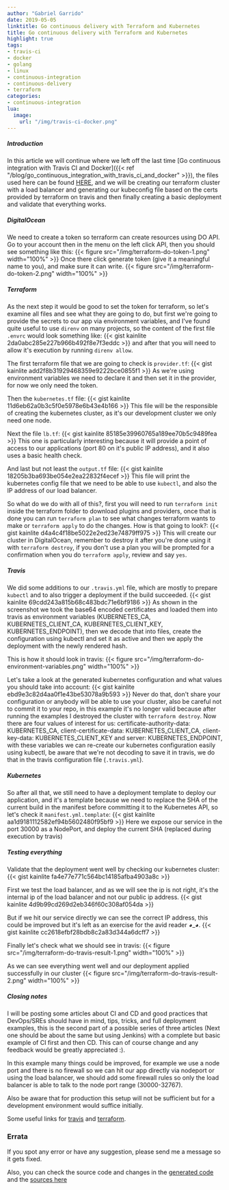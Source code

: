 ```yaml
---
author: "Gabriel Garrido"
date: 2019-05-05
linktitle: Go continuous delivery with Terraform and Kubernetes
title: Go continuous delivery with Terraform and Kubernetes
highlight: true
tags:
- travis-ci
- docker
- golang
- linux
- continuous-integration
- continuous-delivery
- terraform
categories:
- continuous-integration
lua:
  image:
    url: "/img/travis-ci-docker.png"
---
```


##### **Introduction**
In this article we will continue where we left off the last time [Go continuous integration with Travis CI and Docker]({{< ref "/blog/go_continuous_integration_with_travis_ci_and_docker" >}}), the files used here can be found [HERE](https://github.com/kainlite/whatismyip-go/tree/continuos-delivery), and we will be creating our terraform cluster with a load balancer and generating our kubeconfig file based on the certs provided by terraform on travis and then finally creating a basic deployment and validate that everything works.

##### **DigitalOcean**
We need to create a token so terraform can create resources using DO API. Go to your account then in the menu on the left click API, then you should see something like this:
{{< figure src="/img/terraform-do-token-1.png" width="100%" >}}
Once there click generate token (give it a meaningful name to you), and make sure it can write.
{{< figure src="/img/terraform-do-token-2.png" width="100%" >}}

##### **Terraform**
As the next step it would be good to set the token for terraform, so let's examine all files and see what they are going to do, but first we're going to provide the secrets to our app via environment variables, and I've found quite useful to use `direnv` on many projects, so the content of the first file `.envrc` would look something like:
{{< gist kainlite 2da0abc285e227b966b492f8e7f3eddc >}}
and after that you will need to allow it's execution by running `direnv allow`.

The first terraform file that we are going to check is `provider.tf`:
{{< gist kainlite add2f8b31929468359e9222bce0855f1 >}}
As we're using environment variables we need to declare it and then set it in the provider, for now we only need the token.

Then the `kubernetes.tf` file:
{{< gist kainlite 11d6eb62a0b3c5f0e5978e6b43e4b166 >}}
This file will be the responsible of creating the kubernetes cluster, as it's our development cluster we only need one node.

Next the file `lb.tf`:
{{< gist kainlite 85185e39960765a189ee70b5c9489fea >}}
This one is particularly interesting because it will provide a point of access to our applications (port 80 on it's public IP address), and it also uses a basic health check.

And last but not least the `output.tf` file:
{{< gist kainlite 18205b3ba693be054e2ea22832f4ecef >}}
This file will print the kubernetes config file that we need to be able to use `kubectl`, and also the IP address of our load balancer.

So what do we do with all of this?, first you will need to run `terraform init` inside the terraform folder to download plugins and providers, once that is done you can run `terraform plan` to see what changes terraform wants to make or `terraform apply` to do the changes. How is that going to look?:
{{< gist kainlite d4a4c4f18be5022e2ed23e74879ff975 >}}
This will create our cluster in DigitalOcean, remember to destroy it after you're done using it with `terraform destroy`, if you don't use a plan you will be prompted for a confirmation when you do `terraform apply`, review and say `yes`.

##### **Travis**
We did some additions to our `.travis.yml` file, which are mostly to prepare `kubectl` and to also trigger a deployment if the build succeeded.
{{< gist kainlite 69cdd243a815b68c483bdc71e6bf9186 >}}
As shown in the screenshot we took the base64 encoded certificates and loaded them into travis as environment variables (KUBERNETES_CA, KUBERNETES_CLIENT_CA, KUBERNETES_CLIENT_KEY, KUBERNETES_ENDPOINT), then we decode that into files, create the configuration using kubectl and set it as active and then we apply the deployment with the newly rendered hash.

This is how it should look in travis:
{{< figure src="/img/terraform-do-environment-variables.png" width="100%" >}}

Let's take a look at the generated kubernetes configuration and what values you should take into account:
{{< gist kainlite ebd9e3c82d4aa0f1e43be53078a9b593 >}}
Never do that, don't share your configuration or anybody will be able to use your cluster, also be careful not to commit it to your repo, in this example it's no longer valid because after running the examples I destroyed the cluster with `terraform destroy`. Now there are four values of interest for us: certificate-authority-data: KUBERNETES_CA, client-certificate-data: KUBERNETES_CLIENT_CA, client-key-data: KUBERNETES_CLIENT_KEY and server: KUBERNETES_ENDPOINT, with these variables we can re-create our kubernetes configuration easily using kubectl, be aware that we're not decoding to save it in travis, we do that in the travis configuration file (`.travis.yml`).

##### **Kubernetes**
So after all that, we still need to have a deployment template to deploy our application, and it's a template because we need to replace the SHA of the current build in the manifest before committing it to the Kubernetes API, so let's check it `manifest.yml.template`:
{{< gist kainlite aa1d9181112582ef94b5602480f95bf9 >}}
Here we expose our service in the port 30000 as a NodePort, and deploy the current SHA (replaced during execution by travis)

##### **Testing everything**
Validate that the deployment went well by checking our kubernetes cluster:
{{< gist kainlite fa4e77e771c564bc14185afba4903a8c >}}

First we test the load balancer, and as we will see the ip is not right, it's the internal ip of the load balancer and not our public ip address.
{{< gist kainlite 4d9b99cd269d2eb346f60c308af054da >}}

But if we hit our service directly we can see the correct IP address, this could be improved but it's left as an exercise for the avid reader ◕_◕.
{{< gist kainlite cc2618efbf28bdb8c2a83d344a6dcff7 >}}

Finally let's check what we should see in travis:
{{< figure src="/img/terraform-do-travis-result-1.png" width="100%" >}}

As we can see everything went well and our deployment applied successfully in our cluster
{{< figure src="/img/terraform-do-travis-result-2.png" width="100%" >}}

##### **Closing notes**
I will be posting some articles about CI and CD and good practices that DevOps/SREs should have in mind, tips, tricks, and full deployment examples, this is the second part of a possible series of three articles (Next one should be about the same but using Jenkins) with a complete but basic example of CI first and then CD. This can of course change and any feedback would be greatly appreciated :).

In this example many things could be improved, for example we use a node port and there is no firewall so we can hit our app directly via nodeport or using the load balancer, we should add some firewall rules so only the load balancer is able to talk to the node port range (30000-32767).

Also be aware that for production this setup will not be sufficient but for a development environment would suffice initially.

Some useful links for [travis](https://docs.travis-ci.com/user/job-lifecycle/) and [terraform](https://www.terraform.io/docs/providers/do/r/kubernetes_cluster.html).

### Errata
If you spot any error or have any suggestion, please send me a message so it gets fixed.

Also, you can check the source code and changes in the [generated code](https://github.com/kainlite/kainlite.github.io) and the [sources here](https://github.com/kainlite/blog)
